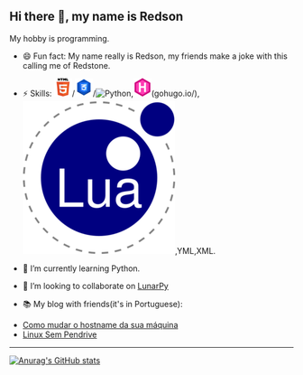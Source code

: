 Hi there 👋, my name is Redson
---

My hobby is programming.

- 😄 Fun fact: My name really is Redson, my friends make a joke with this calling me of Redstone.
- ⚡ Skills: ![Html](images/HTML5-Logo-32.png)/![CSS](images/CSS-3-32.png)/![Python](images/www.python.org.ico),![](images/gohugo.io.png)(gohugo.io/),![Lua](images/074bab0a.png),YML,XML.
- 🌱 I’m currently learning Python.
- 👯 I’m looking to collaborate on [LunarPy](https://github.com/LunarPyOrg)

- 📚 My blog with friends(it's in Portuguese):
<!-- Ignore the medium-story comment, it's just for integration of the RSS Feed -->
<!-- MEDIUM-STORY-LIST:START -->
- [Como mudar o hostname da sua máquina](https://cafecomterminal.netlify.app/posts/mudar-hostname/)
- [Linux Sem Pendrive](https://cafecomterminal.netlify.app/posts/linux-sem-pendrive/)
<!-- MEDIUM-STORY-LIST:END -->

<!-- Connect with me: -->
---


[![Anurag's GitHub stats](https://github-readme-stats.vercel.app/api?username=RedsonBr140&show_icons=true&hide_border=true&theme=radical)]()
